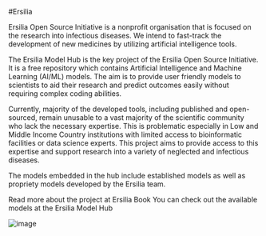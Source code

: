 #Ersilia 

Ersilia Open Source Initiative is a nonprofit organisation that is focused on the research into infectious diseases. We intend to fast-track the development of new medicines by utilizing artificial intelligence tools.

The Ersilia Model Hub is the key project of the Ersilia Open Source Initiative. It is a free repository which contains Artificial Intelligence and Machine Learning (AI/ML) models. The aim is to provide user friendly models to scientists to aid their research and predict outcomes easily without requiring complex coding abilities.

Currently, majority of the developed tools, including published and open-sourced, remain unusable to a vast majority of the scientific community who lack the necessary expertise. This is problematic especially in Low and Middle Income Country institutions with limited access to bioinformatic facilities or data science experts. This project aims to provide access to this expertise and support research into a variety of neglected and infectious diseases.

The models embedded in the hub include established models as well as propriety models developed by the Ersilia team.

Read more about the project at Ersilia Book
You can check out the available models at the Ersilia Model Hub


![image](https://user-images.githubusercontent.com/98440370/161694979-3807ecf4-55a3-48c1-bc7d-4e34051d2099.png)
